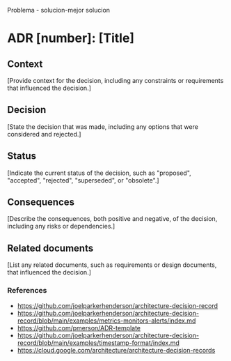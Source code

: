 Problema - solucion-mejor solucion
# ADR [number]: [Title]

## Context

[Provide context for the decision, including any constraints or requirements that influenced the decision.]

## Decision

[State the decision that was made, including any options that were considered and rejected.]

## Status

[Indicate the current status of the decision, such as "proposed", "accepted", "rejected", "superseded", or "obsolete".]

## Consequences

[Describe the consequences, both positive and negative, of the decision, including any risks or dependencies.]

## Related documents

[List any related documents, such as requirements or design documents, that influenced the decision.]

### References
- https://github.com/joelparkerhenderson/architecture-decision-record
- https://github.com/joelparkerhenderson/architecture-decision-record/blob/main/examples/metrics-monitors-alerts/index.md
- https://github.com/pmerson/ADR-template
- https://github.com/joelparkerhenderson/architecture-decision-record/blob/main/examples/timestamp-format/index.md
- https://cloud.google.com/architecture/architecture-decision-records
